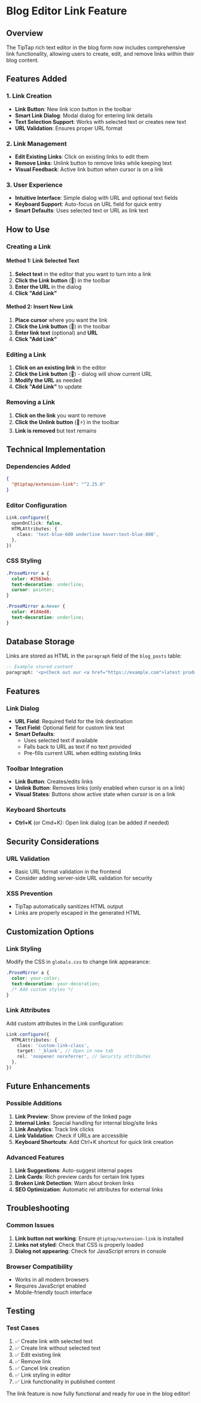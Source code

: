 # Blog Editor Link Feature

## Overview
The TipTap rich text editor in the blog form now includes comprehensive link functionality, allowing users to create, edit, and remove links within their blog content.

## Features Added

### 1. Link Creation
- **Link Button**: New link icon button in the toolbar
- **Smart Link Dialog**: Modal dialog for entering link details
- **Text Selection Support**: Works with selected text or creates new text
- **URL Validation**: Ensures proper URL format

### 2. Link Management
- **Edit Existing Links**: Click on existing links to edit them
- **Remove Links**: Unlink button to remove links while keeping text
- **Visual Feedback**: Active link button when cursor is on a link

### 3. User Experience
- **Intuitive Interface**: Simple dialog with URL and optional text fields
- **Keyboard Support**: Auto-focus on URL field for quick entry
- **Smart Defaults**: Uses selected text or URL as link text

## How to Use

### Creating a Link

#### Method 1: Link Selected Text
1. **Select text** in the editor that you want to turn into a link
2. **Click the Link button** (🔗) in the toolbar
3. **Enter the URL** in the dialog
4. **Click "Add Link"**

#### Method 2: Insert New Link
1. **Place cursor** where you want the link
2. **Click the Link button** (🔗) in the toolbar
3. **Enter link text** (optional) and **URL**
4. **Click "Add Link"**

### Editing a Link
1. **Click on an existing link** in the editor
2. **Click the Link button** (🔗) - dialog will show current URL
3. **Modify the URL** as needed
4. **Click "Add Link"** to update

### Removing a Link
1. **Click on the link** you want to remove
2. **Click the Unlink button** (🔗⚡) in the toolbar
3. **Link is removed** but text remains

## Technical Implementation

### Dependencies Added
```json
{
  "@tiptap/extension-link": "^2.25.0"
}
```

### Editor Configuration
```typescript
Link.configure({
  openOnClick: false,
  HTMLAttributes: {
    class: 'text-blue-600 underline hover:text-blue-800',
  },
})
```

### CSS Styling
```css
.ProseMirror a {
  color: #2563eb;
  text-decoration: underline;
  cursor: pointer;
}

.ProseMirror a:hover {
  color: #1d4ed8;
  text-decoration: underline;
}
```

## Database Storage

Links are stored as HTML in the `paragraph` field of the `blog_posts` table:

```sql
-- Example stored content
paragraph: '<p>Check out our <a href="https://example.com">latest products</a> for more information.</p>'
```

## Features

### Link Dialog
- **URL Field**: Required field for the link destination
- **Text Field**: Optional field for custom link text
- **Smart Defaults**: 
  - Uses selected text if available
  - Falls back to URL as text if no text provided
  - Pre-fills current URL when editing existing links

### Toolbar Integration
- **Link Button**: Creates/edits links
- **Unlink Button**: Removes links (only enabled when cursor is on a link)
- **Visual States**: Buttons show active state when cursor is on a link

### Keyboard Shortcuts
- **Ctrl+K** (or Cmd+K): Open link dialog (can be added if needed)

## Security Considerations

### URL Validation
- Basic URL format validation in the frontend
- Consider adding server-side URL validation for security

### XSS Prevention
- TipTap automatically sanitizes HTML output
- Links are properly escaped in the generated HTML

## Customization Options

### Link Styling
Modify the CSS in `globals.css` to change link appearance:

```css
.ProseMirror a {
  color: your-color;
  text-decoration: your-decoration;
  /* Add custom styles */
}
```

### Link Attributes
Add custom attributes in the Link configuration:

```typescript
Link.configure({
  HTMLAttributes: {
    class: 'custom-link-class',
    target: '_blank', // Open in new tab
    rel: 'noopener noreferrer', // Security attributes
  },
})
```

## Future Enhancements

### Possible Additions
1. **Link Preview**: Show preview of the linked page
2. **Internal Links**: Special handling for internal blog/site links
3. **Link Analytics**: Track link clicks
4. **Link Validation**: Check if URLs are accessible
5. **Keyboard Shortcuts**: Add Ctrl+K shortcut for quick link creation

### Advanced Features
1. **Link Suggestions**: Auto-suggest internal pages
2. **Link Cards**: Rich preview cards for certain link types
3. **Broken Link Detection**: Warn about broken links
4. **SEO Optimization**: Automatic rel attributes for external links

## Troubleshooting

### Common Issues

1. **Link button not working**: Ensure `@tiptap/extension-link` is installed
2. **Links not styled**: Check that CSS is properly loaded
3. **Dialog not appearing**: Check for JavaScript errors in console

### Browser Compatibility
- Works in all modern browsers
- Requires JavaScript enabled
- Mobile-friendly touch interface

## Testing

### Test Cases
1. ✅ Create link with selected text
2. ✅ Create link without selected text
3. ✅ Edit existing link
4. ✅ Remove link
5. ✅ Cancel link creation
6. ✅ Link styling in editor
7. ✅ Link functionality in published content

The link feature is now fully functional and ready for use in the blog editor!
